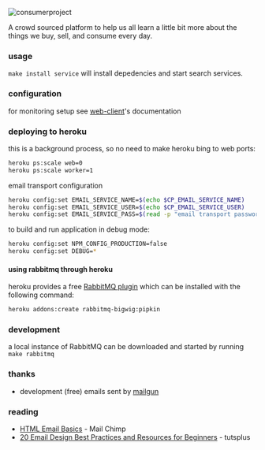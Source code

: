 ![consumerproject](http://i.imgur.com/iLlaWxJ.png)

A crowd sourced platform to help us all learn a little bit more about the
things we buy, sell, and consume every day.

### usage

`make install service` will install depedencies and start search services.

### configuration

for monitoring setup see
[web-client](https://github.com/consumr-project/web-client/blob/master/docs/monitoring.md)'s
documentation

### deploying to heroku

this is a background process, so no need to make heroku bing to web ports:

```bash
heroku ps:scale web=0
heroku ps:scale worker=1
```

email transport configuration

```bash
heroku config:set EMAIL_SERVICE_NAME=$(echo $CP_EMAIL_SERVICE_NAME)
heroku config:set EMAIL_SERVICE_USER=$(echo $CP_EMAIL_SERVICE_USER)
heroku config:set EMAIL_SERVICE_PASS=$(read -p "email transport password: " password; echo $password)
```

to build and run application in debug mode:

```bash
heroku config:set NPM_CONFIG_PRODUCTION=false
heroku config:set DEBUG=*
```

#### using rabbitmq through heroku

heroku provides a free [RabbitMQ
plugin](https://elements.heroku.com/addons/rabbitmq-bigwig) which can be
installed with the following command:

```bash
heroku addons:create rabbitmq-bigwig:pipkin
```

### development

a local instance of RabbitMQ can be downloaded and started by running `make rabbitmq`

### thanks

* development (free) emails sent by [mailgun](http://www.mailgun.com/)

### reading

* [HTML Email Basics](http://templates.mailchimp.com/getting-started/html-email-basics/) - Mail Chimp
* [20 Email Design Best Practices and Resources for Beginners](http://code.tutsplus.com/tutorials/20-email-design-best-practices-and-resources-for-beginners--net-7309) - tutsplus
